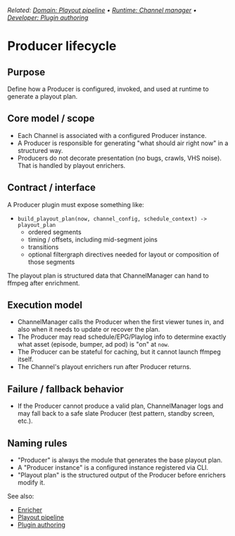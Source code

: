 _Related: [Domain: Playout pipeline](../domain/PlayoutPipeline.md) • [Runtime: Channel manager](ChannelManager.md) • [Developer: Plugin authoring](../developer/PluginAuthoring.md)_

# Producer lifecycle

## Purpose

Define how a Producer is configured, invoked, and used at runtime to generate a playout plan.

## Core model / scope

- Each Channel is associated with a configured Producer instance.
- A Producer is responsible for generating "what should air right now" in a structured way.
- Producers do not decorate presentation (no bugs, crawls, VHS noise). That is handled by playout enrichers.

## Contract / interface

A Producer plugin must expose something like:

- `build_playout_plan(now, channel_config, schedule_context) -> playout_plan`
  - ordered segments
  - timing / offsets, including mid-segment joins
  - transitions
  - optional filtergraph directives needed for layout or composition of those segments

The playout plan is structured data that ChannelManager can hand to ffmpeg after enrichment.

## Execution model

- ChannelManager calls the Producer when the first viewer tunes in, and also when it needs to update or recover the plan.
- The Producer may read schedule/EPG/Playlog info to determine exactly what asset (episode, bumper, ad pod) is "on" at `now`.
- The Producer can be stateful for caching, but it cannot launch ffmpeg itself.
- The Channel's playout enrichers run after Producer returns.

## Failure / fallback behavior

- If the Producer cannot produce a valid plan, ChannelManager logs and may fall back to a safe slate Producer (test pattern, standby screen, etc.).

## Naming rules

- "Producer" is always the module that generates the base playout plan.
- A "Producer instance" is a configured instance registered via CLI.
- "Playout plan" is the structured output of the Producer before enrichers modify it.

See also:

- [Enricher](../domain/Enricher.md)
- [Playout pipeline](../domain/PlayoutPipeline.md)
- [Plugin authoring](../developer/PluginAuthoring.md)
